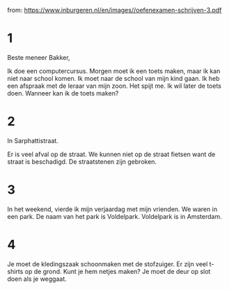 from: https://www.inburgeren.nl/en/images//oefenexamen-schrijven-3.pdf

# 1

Beste meneer Bakker,

Ik doe een computercursus. Morgen moet ik een toets maken, maar ik kan niet naar school komen.
Ik moet naar de school van mijn kind gaan. Ik heb een afspraak met de leraar van mijn zoon.
Het spijt me.
Ik wil later de toets doen. Wanneer kan ik de toets maken?

# 2

In Sarphattistraat.

Er is veel afval op de straat.
We kunnen niet op de straat fietsen want de straat is beschadigd.
De straatstenen zijn gebroken.


# 3

In het weekend, vierde ik mijn verjaardag met mijn vrienden.
We waren in een park. De naam van het park is Voldelpark. Voldelpark is in Amsterdam.


# 4

Je moet de kledingszaak schoonmaken met de stofzuiger.
Er zijn veel t-shirts op de grond. Kunt je hem netjes maken?
Je moet de deur op slot doen als je weggaat.
